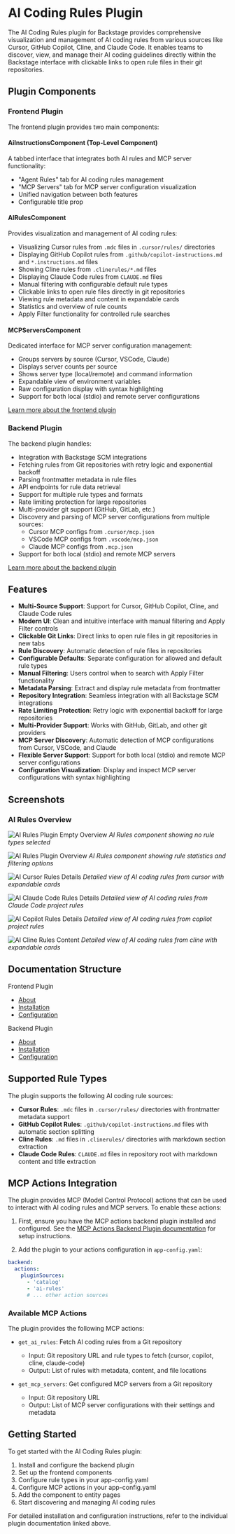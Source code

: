 # AI Coding Rules Plugin

The AI Coding Rules plugin for Backstage provides comprehensive visualization and management of AI coding rules from various sources like Cursor, GitHub Copilot, Cline, and Claude Code. It enables teams to discover, view, and manage their AI coding guidelines directly within the Backstage interface with clickable links to open rule files in their git repositories.

## Plugin Components

### Frontend Plugin
The frontend plugin provides two main components:

#### AiInstructionsComponent (Top-Level Component)
A tabbed interface that integrates both AI rules and MCP server functionality:
- "Agent Rules" tab for AI coding rules management
- "MCP Servers" tab for MCP server configuration visualization
- Unified navigation between both features
- Configurable title prop

#### AIRulesComponent
Provides visualization and management of AI coding rules:
- Visualizing Cursor rules from `.mdc` files in `.cursor/rules/` directories
- Displaying GitHub Copilot rules from `.github/copilot-instructions.md` and `*.instructions.md` files
- Showing Cline rules from `.clinerules/*.md` files
- Displaying Claude Code rules from `CLAUDE.md` files
- Manual filtering with configurable default rule types
- Clickable links to open rule files directly in git repositories
- Viewing rule metadata and content in expandable cards
- Statistics and overview of rule counts
- Apply Filter functionality for controlled rule searches

#### MCPServersComponent
Dedicated interface for MCP server configuration management:
- Groups servers by source (Cursor, VSCode, Claude)
- Displays server counts per source
- Shows server type (local/remote) and command information
- Expandable view of environment variables
- Raw configuration display with syntax highlighting
- Support for both local (stdio) and remote server configurations

[Learn more about the frontend plugin](./frontend/about.md)

### Backend Plugin
The backend plugin handles:

- Integration with Backstage SCM integrations
- Fetching rules from Git repositories with retry logic and exponential backoff
- Parsing frontmatter metadata in rule files
- API endpoints for rule data retrieval
- Support for multiple rule types and formats
- Rate limiting protection for large repositories
- Multi-provider git support (GitHub, GitLab, etc.)
- Discovery and parsing of MCP server configurations from multiple sources:
  - Cursor MCP configs from `.cursor/mcp.json`
  - VSCode MCP configs from `.vscode/mcp.json`
  - Claude MCP configs from `.mcp.json`
- Support for both local (stdio) and remote MCP servers

[Learn more about the backend plugin](./backend/about.md)

## Features

- **Multi-Source Support**: Support for Cursor, GitHub Copilot, Cline, and Claude Code rules
- **Modern UI**: Clean and intuitive interface with manual filtering and Apply Filter controls
- **Clickable Git Links**: Direct links to open rule files in git repositories in new tabs
- **Rule Discovery**: Automatic detection of rule files in repositories
- **Configurable Defaults**: Separate configuration for allowed and default rule types
- **Manual Filtering**: Users control when to search with Apply Filter functionality
- **Metadata Parsing**: Extract and display rule metadata from frontmatter
- **Repository Integration**: Seamless integration with all Backstage SCM integrations
- **Rate Limiting Protection**: Retry logic with exponential backoff for large repositories
- **Multi-Provider Support**: Works with GitHub, GitLab, and other git providers
- **MCP Server Discovery**: Automatic detection of MCP configurations from Cursor, VSCode, and Claude
- **Flexible Server Support**: Support for both local (stdio) and remote MCP server configurations
- **Configuration Visualization**: Display and inspect MCP server configurations with syntax highlighting

## Screenshots

### AI Rules Overview
![AI Rules Plugin Empty Overview](../../images/ai-plugin-1.png)
*AI Rules component showing no rule types selected*

![AI Rules Plugin Overview](../../images/ai-plugin-1b.png)
*AI Rules component showing rule statistics and filtering options*

![AI Cursor Rules Details](../../images/ai-plugin-2.png)
*Detailed view of AI coding rules from cursor with expandable cards*

![AI Claude Code Rules Details](../../images/ai-plugin-3.png)
*Detailed view of AI coding rules from Claude Code project rules*

![AI Copilot Rules Details](../../images/ai-plugin-4.png)
*Detailed view of AI coding rules from copilot project rules*

![AI Cline Rules Content](../../images/ai-plugin-5.png)
*Detailed view of AI coding rules from cline with expandable cards*

## Documentation Structure

Frontend Plugin  
- [About](./frontend/about.md)  
- [Installation](./frontend/install.md)  
- [Configuration](./frontend/configure.md)  

Backend Plugin  
- [About](./backend/about.md)  
- [Installation](./backend/install.md)  
- [Configuration](./backend/configure.md)  

## Supported Rule Types

The plugin supports the following AI coding rule sources:

- **Cursor Rules**: `.mdc` files in `.cursor/rules/` directories with frontmatter metadata support
- **GitHub Copilot Rules**: `.github/copilot-instructions.md` files with automatic section splitting
- **Cline Rules**: `.md` files in `.clinerules/` directories with markdown section extraction
- **Claude Code Rules**: `CLAUDE.md` files in repository root with markdown content and title extraction

## MCP Actions Integration

The plugin provides MCP (Model Control Protocol) actions that can be used to interact with AI coding rules and MCP servers. To enable these actions:

1. First, ensure you have the MCP actions backend plugin installed and configured. See the [MCP Actions Backend Plugin documentation](https://github.com/backstage/backstage/blob/master/plugins/mcp-actions-backend/README.md) for setup instructions.

2. Add the plugin to your actions configuration in `app-config.yaml`:

```yaml
backend:
  actions:
    pluginSources:
      - 'catalog'
      - 'ai-rules'
      # ... other action sources
```

### Available MCP Actions

The plugin provides the following MCP actions:

- `get_ai_rules`: Fetch AI coding rules from a Git repository
  - Input: Git repository URL and rule types to fetch (cursor, copilot, cline, claude-code)
  - Output: List of rules with metadata, content, and file locations

- `get_mcp_servers`: Get configured MCP servers from a Git repository
  - Input: Git repository URL
  - Output: List of MCP server configurations with their settings and metadata

## Getting Started

To get started with the AI Coding Rules plugin:

1. Install and configure the backend plugin
2. Set up the frontend components
3. Configure rule types in your app-config.yaml
4. Configure MCP actions in your app-config.yaml
5. Add the component to entity pages
6. Start discovering and managing AI coding rules

For detailed installation and configuration instructions, refer to the individual plugin documentation linked above.